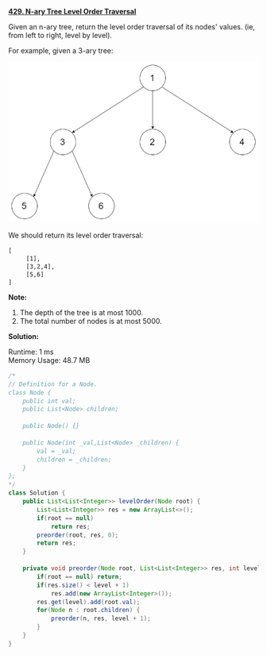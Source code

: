 **[429. N-ary Tree Level Order Traversal](https://leetcode.com/problems/n-ary-tree-level-order-traversal/)**

Given an n-ary tree, return the level order traversal of its nodes' values. (ie, from left to right, level by level).

For example, given a 3-ary tree:

![narytreeexample](./png/narytreeexample.png) 

We should return its level order traversal:

```
[
     [1],
     [3,2,4],
     [5,6]
]
```

**Note:**

1. The depth of the tree is at most 1000.
2. The total number of nodes is at most 5000.


**Solution:**

Runtime: 1 ms<br/>
Memory Usage: 48.7 MB

```java
/*
// Definition for a Node.
class Node {
    public int val;
    public List<Node> children;

    public Node() {}

    public Node(int _val,List<Node> _children) {
        val = _val;
        children = _children;
    }
};
*/
class Solution {
    public List<List<Integer>> levelOrder(Node root) {
        List<List<Integer>> res = new ArrayList<>();
        if(root == null)
            return res;
        preorder(root, res, 0);
        return res;
    }
    
    private void preorder(Node root, List<List<Integer>> res, int level) {
        if(root == null) return;
        if(res.size() < level + 1)
            res.add(new ArrayList<Integer>());
        res.get(level).add(root.val);
        for(Node n : root.children) {
            preorder(n, res, level + 1);
        }        
    }
}
```